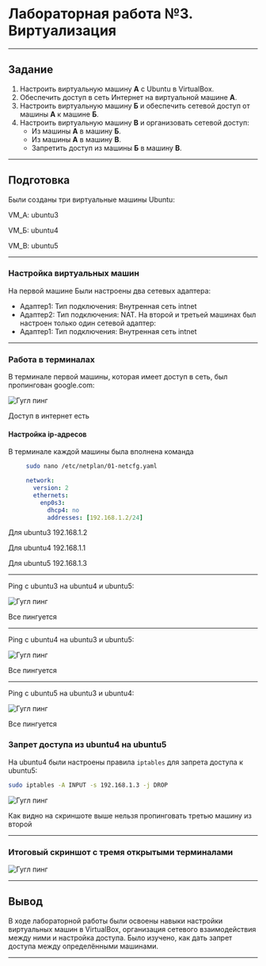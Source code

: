 # Лабораторная работа №3. Виртуализация

---

## Задание
1. Настроить виртуальную машину **А** с Ubuntu в VirtualBox.
2. Обеспечить доступ в сеть Интернет на виртуальной машине **А**.
3. Настроить виртуальную машину **Б** и обеспечить сетевой доступ от машины **А** к машине **Б**.
4. Настроить виртуальную машину **В** и организовать сетевой доступ:
   - Из машины **А** в машину **Б**.
   - Из машины **А** в машину **В**.
   - Запретить доступ из машины **Б** в машину **В**.

---

## Подготовка

Были созданы три виртуальные машины Ubuntu:

VM_A: ubuntu3

VM_Б: ubuntu4

VM_B: ubuntu5

---
### Настройка виртуальных машин
На первой машине Были настроены два сетевых адаптера:
   - Адаптер1: Тип подключения: Внутренная сеть intnet
   - Адаптер2: Тип подключения: NAT.
На второй и третьей машинах был настроен только один сетевой адаптер:
   - Адаптер1: Тип подключения: Внутренная сеть intnet
    
---

### Работа в терминалах 
В терминале первой машины, которая имеет доступ в сеть, был пропингован google.com:

![Гугл пинг](C:\Informatics\lab3\lab3\Report\images\ubuntu3_1.png)

Доступ в интернет есть

#### Настройка ip-адресов

В терминале каждой машины была вполнена команда
```bash
     sudo nano /etc/netplan/01-netcfg.yaml
```

```yaml
     network:
       version: 2
       ethernets:
         enp0s3:
           dhcp4: no
           addresses: [192.168.1.2/24]
```
Для ubuntu3 192.168.1.2

Для ubuntu4 192.168.1.1

Для ubuntu5 192.168.1.3

---
Ping с ubuntu3 на ubuntu4 и ubuntu5:

![Гугл пинг](C:\Informatics\lab3\lab3\Report\images\ubuntu3_2.png)

Все пингуется

---

Ping с ubuntu4 на ubuntu3 и ubuntu5:

![Гугл пинг](C:\Informatics\lab3\lab3\Report\images\ubuntu4_2.png)

Все пингуется

---

Ping с ubuntu5 на ubuntu3 и ubuntu4:

![Гугл пинг](C:\Informatics\lab3\lab3\Report\images\ubuntu5_2.png)

Все пингуется

### Запрет доступа из ubuntu4 на ubuntu5
На ubuntu4 были настроены правила `iptables` для запрета доступа к ubuntu5:
   ```bash
   sudo iptables -A INPUT -s 192.168.1.3 -j DROP
   ```
![Гугл пинг](C:\Informatics\lab3\lab3\Report\images\ubuntu4_3.png)

Как видно на скриншоте выше нельзя пропинговать третью машину из второй


---
### Итоговый скриншот с тремя открытыми терминалами
![Гугл пинг](C:\Informatics\lab3\lab3\Report\images\all.png)

---

## Вывод
В ходе лабораторной работы были освоены навыки настройки виртуальных машин в VirtualBox, организация сетевого взаимодействия между ними и настройка доступа. Было изучено, как дать запрет доступа между определёнными машинами.

--- 
